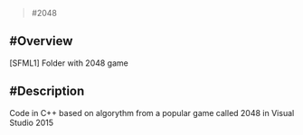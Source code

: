 >#2048

#Overview
---------
[SFML1] Folder with 2048 game

#Description
---------
Code in C++ based on algorythm from a popular game called 2048 in Visual Studio 2015
